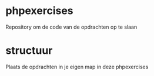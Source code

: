 # phpexercises
Repository om de code van de opdrachten op te slaan 

# structuur
Plaats de opdrachten in je eigen map in deze phpexercises
